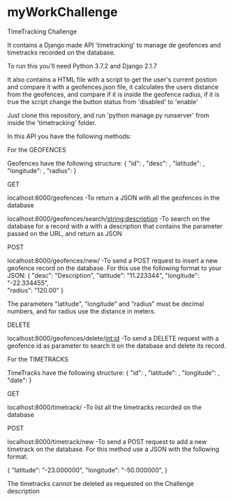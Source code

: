 # myWorkChallenge
TimeTracking Challenge

It contains a Django made API 'timetracking' to manage de geofences and timetracks recorded on the database.

To run this you'll need Python 3.7.2 and Django 2.1.7 

It also contains a HTML file with a script to get the user's current postion and compare it with a geofences.json file, it calculates the users distance from the geofences, and compare if it is inside the geofence radius, if it is true the script change the button status from 'disabled' to 'enable'

Just clone this repository, and run 'python manage.py runserver' from inside the 'timetracking' folder.

In this API you have the following methods:

For the GEOFENCES

Geofences have the following structure:
{
"id": <integer>,
"desc": <string>,
"latitude": <decimal>,
"longitude": <decimal>,
"radius": <decimal>
}

GET

localhost:8000/geofences
-To return a JSON with all the geofences in the database

localhost:8000/geofences/search/<string:description>
-To search on the database for a record with a with a description that contains the parameter passed on the URL, and return as JSON

POST

localhost:8000/geofences/new/
-To send a POST request to insert a new geofence record on the database. For this use the following format to your JSON:
{
  "desc": "Description",
  "latitude": "11.223344",
  "longitude": "-22.334455",         
  "radius": "120.00"
}

The parameters "latitude", "longitude" and "radius" must be decimal numbers, and for radius use the distance in meters.

DELETE

localhost:8000/geofences/delete/<int:id>
-To send a DELETE request with a geofence id as parameter to search it on the database and delete its record.


For the TIMETRACKS

TimeTracks have the following structure:
{
"id": <int>,
"latitude": <decimal>,
"longitude": <decimal>,
"date": <datetime>
}

GET

localhost:8000/timetrack/
-To list all the timetracks recorded on the database

POST

localhost:8000/timetrack/new
-To send a POST request to add a new timetrack on the database. For this method use a JSON with the following format.

{
"latitude": "-23.000000",
"longitude": "-50.000000",
}

The timetracks cannot be deleted as requested on the Challenge description
